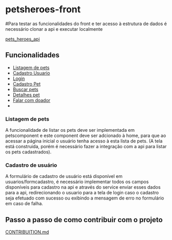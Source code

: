# petsheroes-front

#Para testar as funcionalidades do front e ter acesso à estrutura de dados é necessário clonar a api e executar localmente
<p><a href="https://github.com/CodeSolidario/pets_heroes_api">pets_heroes_api</a></p>

<h2>Funcionalidades</h2>
<ul>
<li><a href="#listar">Listagem de pets</a></li>
<li><a href="#cadastro">Cadastro Usuario</a></li>
<li><a href="#login">Login</a></li>
<li><a href="#cadastro-pet">Cadastro Pet</a></li>
<li><a href="#filtro">Buscar pets</a></li>
<li><a href="#visualizar">Detalhes pet</a></li>
<li><a href="#mensagem">Falar com doador</a></li>
<li><a href=""></a></li>
</ul>

<div id="listar">
    <h3>Listagem de pets</h3>
    <p>
    A funcionalidade de listar os pets deve ser implementada em petscomponent e este component deve ser adcionado à home, para que ao acessar a página inicial o usuário tenha acesso à esta lista de pets. (A tela está construida, porém é necessário fazer a integração com a api para listar os pets cadastrados).
    </p>    
</div>
<div id="cadastro">
    <h3>Cadastro de usuário</h3>
    <p>
    A formulário de cadastro de usuário está disponível em usuarios/formcadastro, é necessário implementar todos os campos disponíveis para cadastro na api e através do service enviar esses dados para a api, redirecionando o usuario para a tela de login caso o cadastro seja efetuado com sucesso ou exibindo a mensagem de erro no formulário em caso de falha.
    </p>    
</div>
<h2>Passo a passo de como contribuir com o projeto</h2>
<a href="https://github.com/CodeSolidario/petsheroes-front/blob/master/CONTRIBUITION.md"> CONTRIBUITION.md </a>


